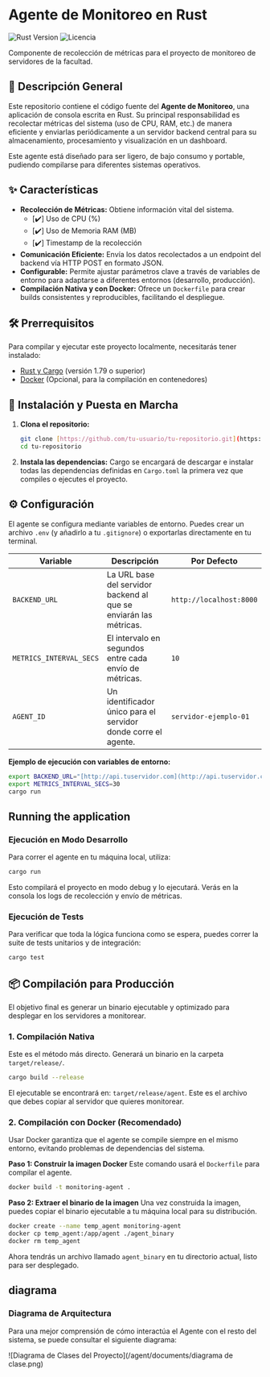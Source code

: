 # Agente de Monitoreo en Rust

![Rust Version](https://img.shields.io/badge/rust-1.79%2B-orange.svg)
![Licencia](https://img.shields.io/badge/licencia-MIT-blue.svg)

Componente de recolección de métricas para el proyecto de monitoreo de servidores de la facultad.

## 📖 Descripción General

Este repositorio contiene el código fuente del **Agente de Monitoreo**, una aplicación de consola escrita en Rust. Su principal responsabilidad es recolectar métricas del sistema (uso de CPU, RAM, etc.) de manera eficiente y enviarlas periódicamente a un servidor backend central para su almacenamiento, procesamiento y visualización en un dashboard.

Este agente está diseñado para ser ligero, de bajo consumo y portable, pudiendo compilarse para diferentes sistemas operativos.

## ✨ Características

* **Recolección de Métricas:** Obtiene información vital del sistema.
    * [✔️] Uso de CPU (%)
    * [✔️] Uso de Memoria RAM (MB)
    * [✔️] Timestamp de la recolección
* **Comunicación Eficiente:** Envía los datos recolectados a un endpoint del backend vía HTTP POST en formato JSON.
* **Configurable:** Permite ajustar parámetros clave a través de variables de entorno para adaptarse a diferentes entornos (desarrollo, producción).
* **Compilación Nativa y con Docker:** Ofrece un `Dockerfile` para crear builds consistentes y reproducibles, facilitando el despliegue.

## 🛠️ Prerrequisitos

Para compilar y ejecutar este proyecto localmente, necesitarás tener instalado:

* [Rust y Cargo](https://www.rust-lang.org/tools/install) (versión 1.79 o superior)
* [Docker](https://www.docker.com/get-started) (Opcional, para la compilación en contenedores)

## 🚀 Instalación y Puesta en Marcha

1.  **Clona el repositorio:**
    ```bash
    git clone [https://github.com/tu-usuario/tu-repositorio.git](https://github.com/tu-usuario/tu-repositorio.git)
    cd tu-repositorio
    ```

2.  **Instala las dependencias:**
    Cargo se encargará de descargar e instalar todas las dependencias definidas en `Cargo.toml` la primera vez que compiles o ejecutes el proyecto.

## ⚙️ Configuración

El agente se configura mediante variables de entorno. Puedes crear un archivo `.env` (y añadirlo a tu `.gitignore`) o exportarlas directamente en tu terminal.

| Variable                  | Descripción                                               | Por Defecto                 |
| ------------------------- | --------------------------------------------------------- | --------------------------- |
| `BACKEND_URL`             | La URL base del servidor backend al que se enviarán las métricas. | `http://localhost:8000`     |
| `METRICS_INTERVAL_SECS`   | El intervalo en segundos entre cada envío de métricas.   | `10`                        |
| `AGENT_ID`                | Un identificador único para el servidor donde corre el agente. | `servidor-ejemplo-01` |

**Ejemplo de ejecución con variables de entorno:**
```bash
export BACKEND_URL="[http://api.tuservidor.com](http://api.tuservidor.com)"
export METRICS_INTERVAL_SECS=30
cargo run
```

##  Running the application

### Ejecución en Modo Desarrollo

Para correr el agente en tu máquina local, utiliza:

```bash
cargo run
```

Esto compilará el proyecto en modo debug y lo ejecutará. Verás en la consola los logs de recolección y envío de métricas.

### Ejecución de Tests

Para verificar que toda la lógica funciona como se espera, puedes correr la suite de tests unitarios y de integración:

```bash
cargo test
```

## 📦 Compilación para Producción

El objetivo final es generar un binario ejecutable y optimizado para desplegar en los servidores a monitorear.

### 1. Compilación Nativa

Este es el método más directo. Generará un binario en la carpeta `target/release/`.

```bash
cargo build --release
```

El ejecutable se encontrará en: `target/release/agent`. Este es el archivo que debes copiar al servidor que quieres monitorear.

### 2. Compilación con Docker (Recomendado)

Usar Docker garantiza que el agente se compile siempre en el mismo entorno, evitando problemas de dependencias del sistema.

**Paso 1: Construir la imagen Docker**
Este comando usará el `Dockerfile` para compilar el agente.
```bash
docker build -t monitoring-agent .
```

**Paso 2: Extraer el binario de la imagen**
Una vez construida la imagen, puedes copiar el binario ejecutable a tu máquina local para su distribución.
```bash
docker create --name temp_agent monitoring-agent
docker cp temp_agent:/app/agent ./agent_binary
docker rm temp_agent
```

Ahora tendrás un archivo llamado `agent_binary` en tu directorio actual, listo para ser desplegado.

##  diagrama
### Diagrama de Arquitectura

Para una mejor comprensión de cómo interactúa el Agente con el resto del sistema, se puede consultar el siguiente diagrama:

![Diagrama de Clases del Proyecto](/agent/documents/diagrama de clase.png)
